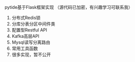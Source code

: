 pytide基于Flask框架实现 （源代码已加密，有兴趣学习可联系我）

1. 分布式Redis锁
2. 分库分表分区中间件类
3. 配置型Restful API
4. Kafka高层API
5. Mysql读写分离路由
6. 常用工具函数
7. 很多实现，暂不公开
